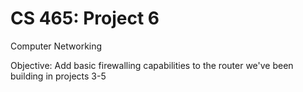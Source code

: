 CS 465: Project 6
=================
Computer Networking

Objective: Add basic firewalling capabilities to the router we've been building in projects 3-5
